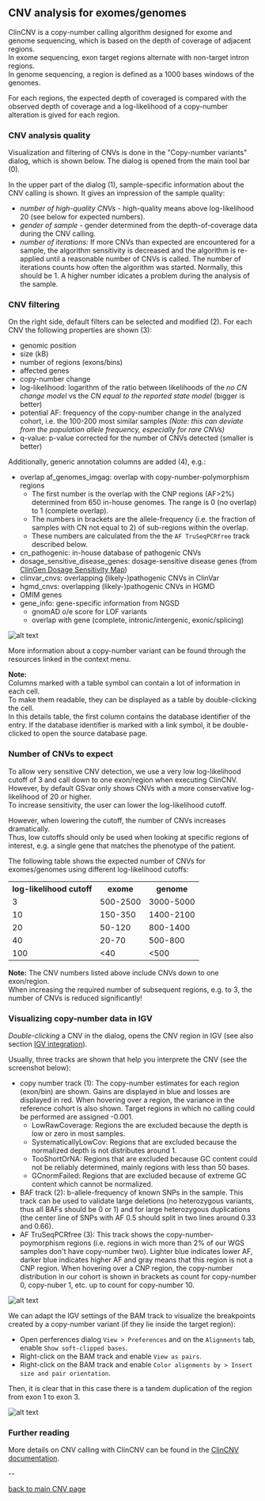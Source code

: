 ## CNV analysis for exomes/genomes 


ClinCNV is a copy-number calling algorithm designed for exome and genome sequencing, which is based on the depth of coverage of adjacent regions.  
In exome sequencing, exon target regions alternate with non-target intron regions.  
In genome sequencing, a region is defined as a 1000 bases windows of the genomes.

For each regions, the expected depth of coveraged is compared with the observed depth of coverage and a log-likelihood of a copy-number alteration is gived for each region. 

### CNV analysis quality

Visualization and filtering of CNVs is done in the "Copy-number variants" dialog, which is shown below.
The dialog is opened from the main tool bar (0). 

In the upper part of the dialog (1), sample-specific information about the CNV calling is shown. It gives an impression  of the sample quality:

* *number of high-quality CNVs* - high-quality means above log-likelihood 20 (see below for expected numbers).
* *gender of sample* - gender determined from the depth-of-coverage data during the CNV calling.
* *number of iterations:* If more CNVs than expected are encountered for a sample, the algorithm sensitivity is decreased and the algorithm is re-applied until a reasonable number of CNVs is called. The number of iterations counts how often the algorithm was started. Normally, this should be 1. A higher number idicates a problem during the analysis of the sample.

### CNV filtering

On the right side, default filters can be selected and modified (2).
For each CNV the following properties are shown (3):

* genomic position
* size (kB)
* number of regions (exons/bins)
* affected genes
* copy-number change
* log-likelihood: logarithm of the ratio between likelihoods of the *no CN change model* vs the *CN equal to the reported state model* (bigger is better)
* potential AF: frequency of the copy-number change in the analyzed cohort, i.e. the 100-200 most similar samples *(Note: this can deviate from the population allele frequency, especially for rare CNVs)*
* q-value: p-value corrected for the number of CNVs detected (smaller is better)

Additionally, generic annotation columns are added (4), e.g.:

* overlap af_genomes_imgag: overlap with copy-number-polymorphism regions
	* The first number is the overlap with the CNP regions (AF>2%) determined from 650 in-house genomes. The range is 0 (no overlap) to 1 (complete overlap).
    * The numbers in brackets are the allele-frequency (i.e. the fraction of samples with CN not equal to 2) of sub-regions within the overlap.
	* These numbers are calculated from the the `AF TruSeqPCRfree` track described below.
* cn_pathogenic: in-house database of pathogenic CNVs
* dosage_sensitive_disease_genes: dosage-sensitive disease genes (from [ClinGen Dosage Sensitivity Map](https://www.ncbi.nlm.nih.gov/projects/dbvar/clingen/))
* clinvar_cnvs: overlapping (likely-)pathogenic CNVs in ClinVar
* hgmd_cnvs: overlapping (likely-)pathogenic CNVs in HGMD
* OMIM genes
* gene_info: gene-specific information from NGSD
	* gnomAD o/e score for LOF variants
	* overlap with gene (complete, intronic/intergenic, exonic/splicing)

![alt text](cnv_filtering_clincnv.png)

More information about a copy-number variant can be found through the resources linked in the context menu.  

**Note:**  
Columns marked with a table symbol can contain a lot of information in each cell.  
To make them readable, they can be displayed as a table by double-clicking the cell.  
In this details table, the first column contains the database identifier of the entry.
If the database identifier is marked with a link symbol, it be double-clicked to open the source database page.



### Number of CNVs to expect

To allow very sensitive CNV detection, we use a very low log-likelihood cutoff of 3 and call down to one exon/region when executing ClinCNV.  
However, by default GSvar only shows CNVs with a more conservative log-likelihood of 20 or higher.  
To increase sensitivity, the user can lower the log-likelihood cutoff.

However, when lowering the cutoff, the number of CNVs increases dramatically.  
Thus, low cutoffs should only be used when looking at specific regions of interest, e.g. a single gene that matches the phenotype of the patient.

The following table shows the expected number of CNVs for exomes/genomes using different log-likelihood cutoffs:

<table>
	<tr><th>log-likelihood cutoff</th><th>exome</th><th>genome</th></tr>
	<tr><td>3</td><td>500-2500</td><td>3000-5000</td></tr>
	<tr><td>10</td><td>150-350</td><td>1400-2100</td></tr>
	<tr><td>20</td><td>50-120</td><td>800-1400</td></tr>
	<tr><td>40</td><td>20-70</td><td>500-800</td></tr>
	<tr><td>100</td><td>&lt;40</td><td>&lt;500</td></tr>
</table>

**Note:** The CNV numbers listed above include CNVs down to one exon/region.  
When increasing the required number of subsequent regions, e.g. to 3, the number of CNVs is reduced significantly!

### Visualizing copy-number data in IGV

*Double-clicking* a CNV in the dialog, opens the CNV region in IGV (see also section [IGV integration](igv_integration.md)).

Usually, three tracks are shown that help you interprete the CNV (see the screenshot below):

* copy number track (1): The copy-number estimates for each region (exon/bin) are shown. Gains are displayed in blue and losses are displayed in red. When hovering over a region, the variance in the reference cohort is also shown. Target regions in which no calling could be performed are assigned -0.001.
	* LowRawCoverage: Regions the are excluded because the depth is low or zero in most samples.
	* SystematicallyLowCov: Regions that are excluded because the normalized depth is not distributes around 1.
	* TooShortOrNA: Regions that are excluded because GC content could not be reliably determined, mainly regions with less than 50 bases.
	* GCnormFailed: Regions that are excluded because of extreme GC content which cannot be normalized.
* BAF track (2): b-allele-frequency of known SNPs in the sample. This track can be used to validate large deletions (no heterozygous variants, thus all BAFs should be 0 or 1) and for large heterozygous duplications (the center line of SNPs with AF 0.5 should split in two lines around 0.33 and 0.66).
* AF TruSeqPCRfree (3): This track shows the copy-number-poymorphism regions (i.e. regions in wich more than 2% of our WGS samples don't have copy-number two). Lighter blue indicates lower AF, darker blue indicates higher AF and gray means that this region is not a CNP region. When hovering over a CNP region, the copy-number distribution in our cohort is shown in brackets as count for copy-number 0, copy-nuber 1, etc. up to count for copy-number 10.

![alt text](cnv_visualization_clincnv.png)

We can adapt the IGV settings of the BAM track to visualize the breakpoints created by a copy-number variant (if they lie inside the target region):

* Open perferences dialog `View > Preferences` and on the `Alignments` tab, enable `Show soft-clipped bases`.
* Right-click on the BAM track and enable `View as pairs`.
* Right-click on the BAM track and enable `Color alignments by > Insert size and pair orientation`. 

Then, it is clear that in this case there is a tandem duplication of the region from exon 1 to exon 3.

![alt text](cnv_visualization2.png)

### Further reading

More details on CNV calling with ClinCNV can be found in the [ClinCNV documentation](https://github.com/imgag/ClinCNV/blob/master/doc/germline_CNV_analysis.md).

--

[back to main CNV page](cnv_analysis.md)
